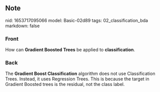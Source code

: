 ## Note
nid: 1653717095066
model: Basic-02d89
tags: 02_classification_bda
markdown: false

### Front
How can <b>Gradient Boosted Trees</b> be applied to <b>classification</b>.

### Back
The <b>Gradient Boost Classification</b> algorithm does not use
Classification Trees. Instead, it uses Regression Trees. This is
because the target in Gradient Boosted trees is the residual, not
the class label.
